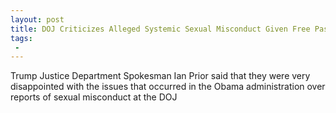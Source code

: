 ```yaml
---
layout: post
title: DOJ Criticizes Alleged Systemic Sexual Misconduct Given Free Pass During Obama Admin
tags:
 -
---
```

Trump Justice Department Spokesman Ian Prior said that they were very disappointed with the issues that occurred in the Obama administration over reports of sexual misconduct at the DOJ
